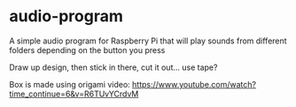 # audio-program
A simple audio program for Raspberry Pi that will play sounds from different folders depending on the button you press

Draw up design, then stick in there, cut it out... use tape?

Box is made using origami video: https://www.youtube.com/watch?time_continue=6&v=R6TUvYCrdvM


